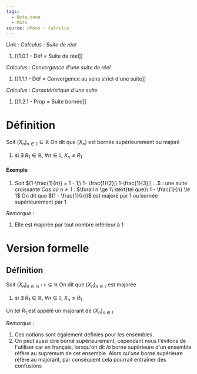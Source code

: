 ```yaml
---
tags:
  - Note_done
  - Math
source: UMons - Calculus
---
```


Link :
_Calculus : Suite de réel_
1. [[1.0.1 - Déf = Suite de réel]]

_Calculus : Convergence d'une suite de réel_
1. [[1.1.1 - Déf = Convergence au sens strict d'une suite]]

_Calculus : Caractéristique d'une suite_
1. [[1.2.1 - Prop = Suite bornée]]

# Définition
Soit $(X_n)_{n \in \mathbb{I}} \subseteq \mathbb{R}$
On dit que $(X_n)$ est bornée supérieurement ou majoré 
1. si $\exists\ R_1 \in \mathbb{R},\ \forall n \in \mathbb{I},\ X_n \le R_1$
#### Exemple
1. Soit $(1-\frac{1}{n}) = 1 - 1;\ 1- \frac{1}{2};\ 1-\frac{1}{3};\ ...$ : une suite croissante
_Cas où  $n \ge 1$_ :
$\forall n \ge 1\ \text{tel que}\ 1 - \frac{1}{n} \le 1$
On dit que $(1 - \frac{1}{n})$ est majoré par 1 ou bornée supérieurement par 1

_Remarque_ :
1. Elle est majorée par tout nombre inférieur à 1

# Version formelle
## Définition
Soit $(X_n)_{n \in \mathbb{N^{\ge k}}} \subseteq \mathbb{R}$ 
On dit que $(X_n)_{n \in \mathbb{I}}$ est majorée 
1. si $\exists\ R_1 \in \mathbb{R},\ \forall n \in \mathbb{I},\ X_n \le R_1$

Un tel $R_1$ est appelé un majorant de $(X_n)_{n \in I}$

_Remarque_ :
1. Ces notions sont également définies pour les ensembles.
2. On peut aussi dire borné supérieurement, cependant nous l'évitons de l'utiliser car en français, lorsqu'on dit _la_ borne supérieure d'un ensemble réfère au supremum de cet ensemble. Alors qu'_une_ borne supérieure réfère au majorant, par conséquent cela pourrait entraîner des confusions

